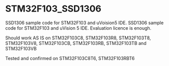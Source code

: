 # STM32F103_SSD1306
SSD1306 sample code for STM32F103 and uVoision5 IDE. SSD1306 sample code for STM32F103 and uVision 5 IDE. Evaluation licence is enough.

Should work AS IS on STM32F103C8, STM32F103R8, STM32F103T8, STM32F103V8, STM32F103CB, STM32F103RB, STM32F103TB and STM32F103VB

Tested and confirmed on STM32F103C8T6, STM32F103RBT6